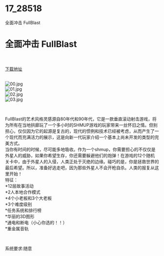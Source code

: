 # 17_28518
全面冲击 FullBlast
# 全面冲击 FullBlast
 <br/></br>
[下载地址](https://www.switch520.cc/article/28518 "下载地址")
<br/></br>

<p><img title="00.jpg" src="https://www.switch520.cc/muke_img/2022_03_22_3879fc28f2d27.jpg" alt="00.jpg"><br>
<img title="01.jpg" src="https://www.switch520.cc/muke_img/2022_03_22_321537e4d3e3c.jpg" alt="01.jpg"><br>
<img title="02.jpg" src="https://www.switch520.cc/muke_img/2022_03_22_5d229f1113868.jpg" alt="02.jpg"><br>
<img title="03.jpg" src="https://www.switch520.cc/muke_img/2022_03_22_990d81451a419.jpg" alt="03.jpg"></p>
<p>&nbsp;</p>
<p>FullBlast的艺术风格灵感源自80年代和90年代，它是一款垂直滚动射击游戏，将为所有在当地拱廊玩了一个多小时的SHMUP游戏的玩家带来一丝怀旧之情。但别担心，仅仅因为它的起源是复古的，现代的惯例和技术已经被考虑，从而产生了一个现代而充满活力的展示，这是向新一代玩家介绍一个基本上尚未开发的类型的完美方式。<br>
当你有时间的时候，尽可能多地吸收。作为一个shmup，你需要担心的不仅仅是外星人的威胁，如果你希望生存，你还需要躲避他们的炮弹！在游戏的12个随机关卡中，由于外星人的入侵，人类正处于灭绝的边缘。碰巧的是，你是拯救世界的最后希望。所以，准备好逃走吧，因为那些外星人不会开枪自杀。人类的报复从这里开始！<br>
特征：<br>
*12层故事活动<br>
*2人本地合作模式<br>
*4个小老板和3个大老板<br>
*3个难度级别<br>
*任务系统和排行榜<br>
*华丽的3D图形<br>
*通电和断电（小心你选的！！）<br>
*重金属音轨</p>
<p>&nbsp;</p>
<p>系统要求:随意</p>



